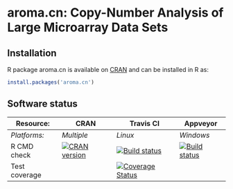 # aroma.cn: Copy-Number Analysis of Large Microarray Data Sets


## Installation
R package aroma.cn is available on [CRAN](http://cran.r-project.org/package=aroma.cn) and can be installed in R as:
```r
install.packages('aroma.cn')
```


## Software status

| Resource:     | CRAN        | Travis CI     | Appveyor         |
| ------------- | ------------------- | ------------- | ---------------- |
| _Platforms:_  | _Multiple_          | _Linux_       | _Windows_        |
| R CMD check   | <a href="http://cran.r-project.org/web/checks/check_results_aroma.cn.html"><img border="0" src="http://www.r-pkg.org/badges/version/aroma.cn" alt="CRAN version"></a> | <a href="https://travis-ci.org/HenrikBengtsson/aroma.cn"><img src="https://travis-ci.org/HenrikBengtsson/aroma.cn.svg" alt="Build status"></a> | <a href="https://ci.appveyor.com/project/HenrikBengtsson/aroma-cn"><img src="https://ci.appveyor.com/api/projects/status/github/HenrikBengtsson/aroma.cn?svg=true" alt="Build status"></a> |
| Test coverage |                     | <a href="https://coveralls.io/r/HenrikBengtsson/aroma.cn"><img src="https://coveralls.io/repos/HenrikBengtsson/aroma.cn/badge.svg?branch=develop" alt="Coverage Status"/></a>   |                  |
